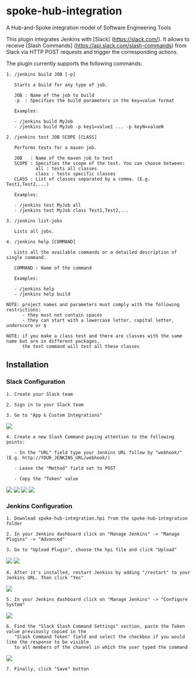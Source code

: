 # spoke-hub-integration
A Hub-and-Spoke integration model of Software Engineering Tools

This plugin integrates Jenkins with [Slack] (https://slack.com/).
It allows to receive [Slash Commands] (https://api.slack.com/slash-commands) from Slack via
HTTP POST requests and trigger the corresponding actions.

The plugin currently supports the following commands:

	1. /jenkins build JOB [-p]
	
	   Starts a build for any type of job.
	   
	   JOB : Name of the job to build
	   -p  : Specifies the build parameters in the key=value format
	   
	   Examples:
	   
	   - /jenkins build MyJob
	   - /jenkins build MyJob -p key1=value1 ... -p keyN=valueN
	   
	2. /jenkins test JOB SCOPE [CLASS]
	
	   Performs tests for a maven job.
	   
	   JOB   : Name of the maven job to test
	   SCOPE : Specifies the scope of the test. You can choose between:
	           all : tests all classes
	           class : tests specific classes
	   CLASS : List of classes separated by a comma. (E.g. Test1,Test2,...)
	   
	   Examples:
	   
	   - /jenkins test MyJob all
	   - /jenkins test MyJob class Test1,Test2,...
	   
	3. /jenkins list-jobs
	
	   Lists all jobs.
	   
	4. /jenkins help [COMMAND]
	
	   Lists all the available commands or a detailed description of single command.
	   
	   COMMAND : Name of the command
	   
	   Examples:
	   
	   - /jenkins help
	   - /jenkins help build
	   
	NOTE: project names and parameters must comply with the following restrictions:
	      - they must not contain spaces
	      - they can start with a lowercase letter, capital letter, underscore or $
	
	NOTE: if you make a class test and there are classes with the same name but are in different packages, 
	      the test command will test all these classes
	   
## Installation

### Slack Configuration

	1. Create your Slack team
	
	2. Sign in to your Slack team
	
	3. Go to "App & Custom Integrations"
	
<img src="extras/goto.png">
	
	4. Create a new Slash Command paying attention to the following points:
	   
	   - In the "URL" field type your Jenkins URL follow by "webhook/" (E.g. http://YOUR_JENKINS_URL/webhook/)
	   
	   - Leave the "Method" field set to POST
	   
	   - Copy the "Token" value
	   
<img src="extras/commandSettings1.png">

<img src="extras/commandSettings2.png">

<img src="extras/commandSettings3.png">

<img src="extras/commandSettings4.png">
	   
### Jenkins Configuration

	1. Download spoke-hub-integration.hpi from the spoke-hub-integration folder

	2. In your Jenkins dashboard click on "Manage Jenkins" -> "Manage Plugins" -> "Advanced"
	
	3. Go to "Upload Plugin", choose the hpi file and click "Upload"
	
<img src="extras/jenkinsSettings1.png">
	
<img src="extras/jenkinsSettings2.png">
	
	4. After it's installed, restart Jenkins by adding "/restart" to your Jenkins URL. Then click "Yes"
	
<img src="extras/jenkinsRestart.png">
	
	5. In your Jenkins dashboard click on "Manage Jenkins" -> "Configure System"
	
<img src="extras/jenkinsSettings3.png">
	
	6. Find the "Slack Slash Command Settings" section, paste the Token value previously copied in the 
	   "Slash Command Token" field and select the checkbox if you would like the response to be visible 
	   to all members of the channel in which the user typed the command
	   
<img src="extras/jenkinsSettings4.png">
	
	7. Finally, click "Save" button
